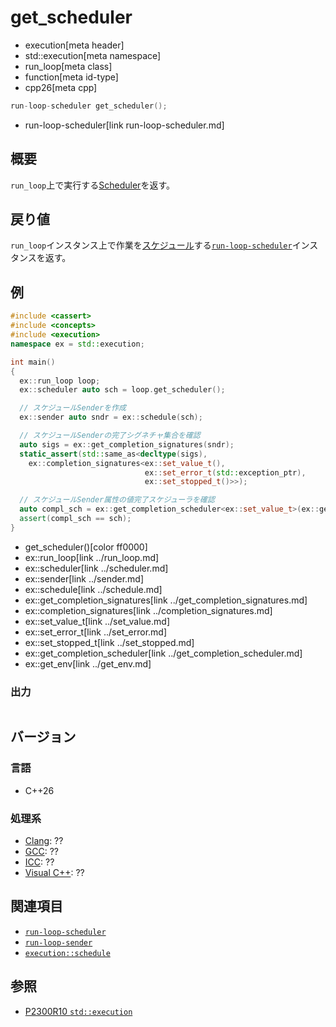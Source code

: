 # get_scheduler
* execution[meta header]
* std::execution[meta namespace]
* run_loop[meta class]
* function[meta id-type]
* cpp26[meta cpp]

```cpp
run-loop-scheduler get_scheduler();
```
* run-loop-scheduler[link run-loop-scheduler.md]

## 概要
`run_loop`上で実行する[Scheduler](../scheduler.md)を返す。


## 戻り値
`run_loop`インスタンス上で作業を[スケジュール](../schedule.md)する[`run-loop-scheduler`](run-loop-scheduler.md)インスタンスを返す。


## 例
```cpp example
#include <cassert>
#include <concepts>
#include <execution>
namespace ex = std::execution;

int main()
{
  ex::run_loop loop;
  ex::scheduler auto sch = loop.get_scheduler();

  // スケジュールSenderを作成
  ex::sender auto sndr = ex::schedule(sch);

  // スケジュールSenderの完了シグネチャ集合を確認
  auto sigs = ex::get_completion_signatures(sndr);
  static_assert(std::same_as<decltype(sigs),
    ex::completion_signatures<ex::set_value_t(),
                              ex::set_error_t(std::exception_ptr),
                              ex::set_stopped_t()>>);

  // スケジュールSender属性の値完了スケジューラを確認
  auto compl_sch = ex::get_completion_scheduler<ex::set_value_t>(ex::get_env(sndr));
  assert(compl_sch == sch);
}
```
* get_scheduler()[color ff0000]
* ex::run_loop[link ../run_loop.md]
* ex::scheduler[link ../scheduler.md]
* ex::sender[link ../sender.md]
* ex::schedule[link ../schedule.md]
* ex::get_completion_signatures[link ../get_completion_signatures.md]
* ex::completion_signatures[link ../completion_signatures.md]
* ex::set_value_t[link ../set_value.md]
* ex::set_error_t[link ../set_error.md]
* ex::set_stopped_t[link ../set_stopped.md]
* ex::get_completion_scheduler[link ../get_completion_scheduler.md]
* ex::get_env[link ../get_env.md]

### 出力
```
```

## バージョン
### 言語
- C++26


### 処理系
- [Clang](/implementation.md#clang): ??
- [GCC](/implementation.md#gcc): ??
- [ICC](/implementation.md#icc): ??
- [Visual C++](/implementation.md#visual_cpp): ??


## 関連項目
- [`run-loop-scheduler`](run-loop-scheduler.md)
- [`run-loop-sender`](run-loop-sender.md)
- [`execution::schedule`](../schedule.md)


## 参照
- [P2300R10 `std::execution`](https://www.open-std.org/jtc1/sc22/wg21/docs/papers/2024/p2300r10.html)
